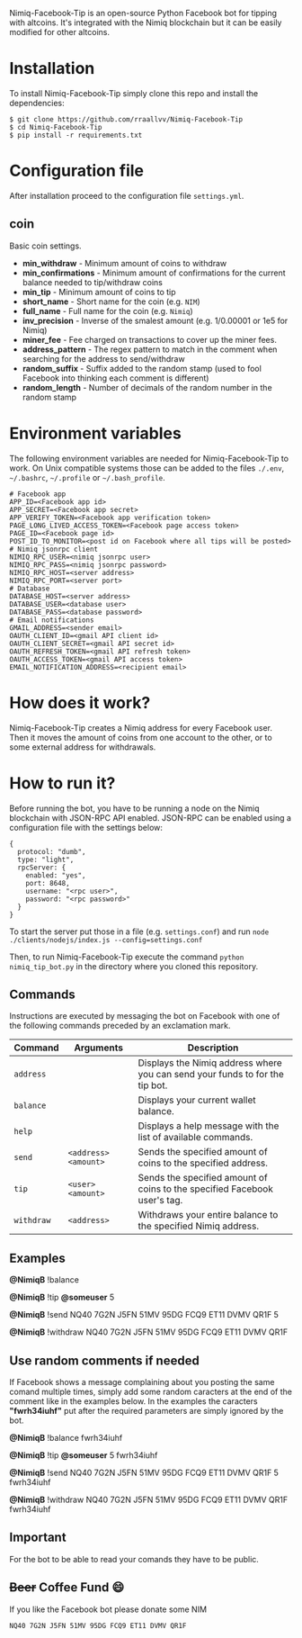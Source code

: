 Nimiq-Facebook-Tip is an open-source Python Facebook bot for tipping with altcoins. It's integrated with the Nimiq blockchain but it can be easily modified for other altcoins. 

# Installation
To install Nimiq-Facebook-Tip simply clone this repo and install the dependencies:
```
$ git clone https://github.com/rraallvv/Nimiq-Facebook-Tip
$ cd Nimiq-Facebook-Tip
$ pip install -r requirements.txt
```

# Configuration file
After installation proceed to the configuration file `settings.yml`.

## coin
Basic coin settings.
* **min_withdraw** - Minimum amount of coins to withdraw
* **min_confirmations** - Minimum amount of confirmations for the current balance needed to tip/withdraw coins
* **min_tip** - Minimum amount of coins to tip
* **short_name** - Short name for the coin (e.g. `NIM`)
* **full_name** - Full name for the coin (e.g. `Nimiq`)
* **inv_precision** - Inverse of the smalest amount (e.g. 1/0.00001 or 1e5 for Nimiq)
* **miner_fee** - Fee charged on transactions to cover up the miner fees.
* **address_pattern** - The regex pattern to match in the comment when searching for the address to send/withdraw
* **random_suffix** - Suffix added to the random stamp (used to fool Facebook into thinking each comment is different) 
* **random_length** - Number of decimals of the random number in the random stamp

# Environment variables
The following environment variables are needed for Nimiq-Facebook-Tip to work. On Unix compatible systems those can be added to the files `./.env`, `~/.bashrc`, `~/.profile` or `~/.bash_profile`.
```
# Facebook app
APP_ID=<Facebook app id>
APP_SECRET=<Facebook app secret>
APP_VERIFY_TOKEN=<Facebook app verification token>
PAGE_LONG_LIVED_ACCESS_TOKEN=<Facebook page access token>
PAGE_ID=<Facebook page id>
POST_ID_TO_MONITOR=<post id on Facebook where all tips will be posted>
# Nimiq jsonrpc client
NIMIQ_RPC_USER=<nimiq jsonrpc user>
NIMIQ_RPC_PASS=<nimiq jsonrpc password>
NIMIQ_RPC_HOST=<server address>
NIMIQ_RPC_PORT=<server port>
# Database
DATABASE_HOST=<server address>
DATABASE_USER=<database user>
DATABASE_PASS=<database password>
# Email notifications
GMAIL_ADDRESS=<sender email>
OAUTH_CLIENT_ID=<gmail API client id>
OAUTH_CLIENT_SECRET=<gmail API secret id>
OAUTH_REFRESH_TOKEN=<gmail API refresh token>
OAUTH_ACCESS_TOKEN=<gmail API access token>
EMAIL_NOTIFICATION_ADDRESS=<recipient email>
```

# How does it work?
Nimiq-Facebook-Tip creates a Nimiq address for every Facebook user. Then it moves the amount of coins from one account to the other, or to some external address for withdrawals.

# How to run it?
Before running the bot, you have to be running a node on the Nimiq blockchain with JSON-RPC API enabled. JSON-RPC can be enabled using a configuration file with the settings below:
```
{
  protocol: "dumb",
  type: "light",
  rpcServer: {
    enabled: "yes",
    port: 8648,
    username: "<rpc user>",
    password: "<rpc password>"
  }
}
```
To start the server put those in a file (e.g. `settings.conf`) and run `node ./clients/nodejs/index.js --config=settings.conf`

Then, to run Nimiq-Facebook-Tip execute the command `python nimiq_tip_bot.py` in the directory where you cloned this repository.

## Commands

Instructions are executed by messaging the bot on Facebook with one of the following commands preceded by an exclamation mark.

| **Command** | **Arguments**     | **Description**
|-------------|-------------------|--------------------------------------------------------------------
| `address`   |                      | Displays the Nimiq address where you can send your funds to for the tip bot.
| `balance`   |                      | Displays your current wallet balance.
| `help`      |                      | Displays a help message with the list of available commands.
| `send`      | `<address> <amount>` | Sends the specified amount of coins to the specified address.
| `tip`       | `<user> <amount>`    | Sends the specified amount of coins to the specified Facebook user's tag.
| `withdraw`  | `<address>`          | Withdraws your entire balance to the specified Nimiq address.

## Examples

**@NimiqB** !balance

**@NimiqB** !tip **@someuser** 5

**@NimiqB** !send NQ40 7G2N J5FN 51MV 95DG FCQ9 ET11 DVMV QR1F 5

**@NimiqB** !withdraw NQ40 7G2N J5FN 51MV 95DG FCQ9 ET11 DVMV QR1F

## Use random comments if needed

If Facebook shows a message complaining about you posting the same comand multiple times, simply add some random caracters at the end of the comment like in the examples below. In the examples the caracters **"fwrh34iuhf"** put after the required parameters are simply ignored by the bot.

**@NimiqB** !balance fwrh34iuhf

**@NimiqB** !tip **@someuser** 5 fwrh34iuhf

**@NimiqB** !send NQ40 7G2N J5FN 51MV 95DG FCQ9 ET11 DVMV QR1F 5 fwrh34iuhf

**@NimiqB** !withdraw NQ40 7G2N J5FN 51MV 95DG FCQ9 ET11 DVMV QR1F fwrh34iuhf

## Important

For the bot to be able to read your comands they have to be public.

## ~~Beer~~ Coffee Fund 😄

If you like the Facebook bot please donate some NIM 
```
NQ40 7G2N J5FN 51MV 95DG FCQ9 ET11 DVMV QR1F
```

